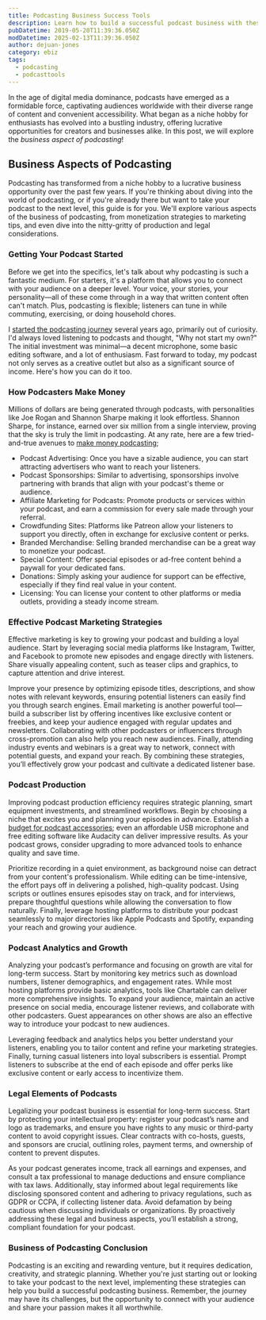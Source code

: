 ```yaml
---
title: Podcasting Business Success Tools
description: Learn how to build a successful podcast business with these models. Explore the business of podcasting, its components and more.
pubDatetime: 2019-05-20T11:39:36.050Z
modDatetime: 2025-02-13T11:39:36.050Z
author: dejuan-jones
category: ebiz
tags:
  - podcasting
  - podcasttools
---
```


In the age of digital media dominance, podcasts have emerged as a formidable force, captivating audiences worldwide with their diverse range of content and convenient accessibility. What began as a niche hobby for enthusiasts has evolved into a bustling industry, offering lucrative opportunities for creators and businesses alike. In this post, we will explore the _business aspect of podcasting_!

## Business Aspects of Podcasting

Podcasting has transformed from a niche hobby to a lucrative business opportunity over the past few years. If you're thinking about diving into the world of podcasting, or if you're already there but want to take your podcast to the next level, this guide is for you. We'll explore various aspects of the business of podcasting, from monetization strategies to marketing tips, and even dive into the nitty-gritty of production and legal considerations.

### Getting Your Podcast Started

Before we get into the specifics, let's talk about why podcasting is such a fantastic medium. For starters, it's a platform that allows you to connect with your audience on a deeper level. Your voice, your stories, your personality—all of these come through in a way that written content often can't match. Plus, podcasting is flexible; listeners can tune in while commuting, exercising, or doing household chores.

I [started the podcasting journey](/blog/how-to-start-a-podcast) several years ago, primarily out of curiosity. I'd always loved listening to podcasts and thought, "Why not start my own?" The initial investment was minimal—a decent microphone, some basic editing software, and a lot of enthusiasm. Fast forward to today, my podcast not only serves as a creative outlet but also as a significant source of income. Here's how you can do it too.

### How Podcasters Make Money

Millions of dollars are being generated through podcasts, with personalities like Joe Rogan and Shannon Sharpe making it look effortless. Shannon Sharpe, for instance, earned over six million from a single interview, proving that the sky is truly the limit in podcasting. At any rate, here are a few tried-and-true avenues to [make money podcasting](/blog/how-do-podcasts-make-money);

- Podcast Advertising: Once you have a sizable audience, you can start attracting advertisers who want to reach your listeners.
- Podcast Sponsorships: Similar to advertising, sponsorships involve partnering with brands that align with your podcast's theme or audience.
- Affiliate Marketing for Podcasts: Promote products or services within your podcast, and earn a commission for every sale made through your referral.
- Crowdfunding Sites: Platforms like Patreon allow your listeners to support you directly, often in exchange for exclusive content or perks.
- Branded Merchandise: Selling branded merchandise can be a great way to monetize your podcast.
- Special Content: Offer special episodes or ad-free content behind a paywall for your dedicated fans.
- Donations: Simply asking your audience for support can be effective, especially if they find real value in your content.
- Licensing: You can license your content to other platforms or media outlets, providing a steady income stream.

### Effective Podcast Marketing Strategies

Effective marketing is key to growing your podcast and building a loyal audience. Start by leveraging social media platforms like Instagram, Twitter, and Facebook to promote new episodes and engage directly with listeners. Share visually appealing content, such as teaser clips and graphics, to capture attention and drive interest.

Improve your presence by optimizing episode titles, descriptions, and show notes with relevant keywords, ensuring potential listeners can easily find you through search engines. Email marketing is another powerful tool—build a subscriber list by offering incentives like exclusive content or freebies, and keep your audience engaged with regular updates and newsletters. Collaborating with other podcasters or influencers through cross-promotion can also help you reach new audiences. Finally, attending industry events and webinars is a great way to network, connect with potential guests, and expand your reach. By combining these strategies, you’ll effectively grow your podcast and cultivate a dedicated listener base.

### Podcast Production

Improving podcast production efficiency requires strategic planning, smart equipment investments, and streamlined workflows. Begin by choosing a niche that excites you and planning your episodes in advance. Establish a [budget for podcast accessories](/blog/podcasting-equipment-budget); even an affordable USB microphone and free editing software like Audacity can deliver impressive results. As your podcast grows, consider upgrading to more advanced tools to enhance quality and save time.

Prioritize recording in a quiet environment, as background noise can detract from your content's professionalism. While editing can be time-intensive, the effort pays off in delivering a polished, high-quality podcast. Using scripts or outlines ensures episodes stay on track, and for interviews, prepare thoughtful questions while allowing the conversation to flow naturally. Finally, leverage hosting platforms to distribute your podcast seamlessly to major directories like Apple Podcasts and Spotify, expanding your reach and growing your audience.

### Podcast Analytics and Growth

Analyzing your podcast’s performance and focusing on growth are vital for long-term success. Start by monitoring key metrics such as download numbers, listener demographics, and engagement rates. While most hosting platforms provide basic analytics, tools like Chartable can deliver more comprehensive insights. To expand your audience, maintain an active presence on social media, encourage listener reviews, and collaborate with other podcasters. Guest appearances on other shows are also an effective way to introduce your podcast to new audiences.

Leveraging feedback and analytics helps you better understand your listeners, enabling you to tailor content and refine your marketing strategies. Finally, turning casual listeners into loyal subscribers is essential. Prompt listeners to subscribe at the end of each episode and offer perks like exclusive content or early access to incentivize them.

### Legal Elements of Podcasts

Legalizing your podcast business is essential for long-term success. Start by protecting your intellectual property: register your podcast’s name and logo as trademarks, and ensure you have rights to any music or third-party content to avoid copyright issues. Clear contracts with co-hosts, guests, and sponsors are crucial, outlining roles, payment terms, and ownership of content to prevent disputes.

As your podcast generates income, track all earnings and expenses, and consult a tax professional to manage deductions and ensure compliance with tax laws. Additionally, stay informed about legal requirements like disclosing sponsored content and adhering to privacy regulations, such as GDPR or CCPA, if collecting listener data. Avoid defamation by being cautious when discussing individuals or organizations. By proactively addressing these legal and business aspects, you’ll establish a strong, compliant foundation for your podcast.

### Business of Podcasting Conclusion

Podcasting is an exciting and rewarding venture, but it requires dedication, creativity, and strategic planning. Whether you're just starting out or looking to take your podcast to the next level, implementing these strategies can help you build a successful podcasting business. Remember, the journey may have its challenges, but the opportunity to connect with your audience and share your passion makes it all worthwhile.
